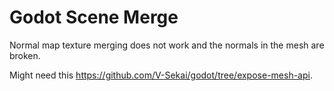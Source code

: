 # Godot Scene Merge

Normal map texture merging does not work and the normals in the mesh are broken.

Might need this https://github.com/V-Sekai/godot/tree/expose-mesh-api.
